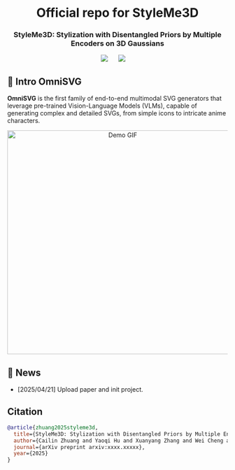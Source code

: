<div align= "center">
    <h1> Official repo for StyleMe3D</h1>

</div>

<p align="center">
  <h3 align="center"><strong>StyleMe3D: Stylization with Disentangled Priors by Multiple Encoders on 3D Gaussians</strong></h3>


<div align="center">

<a href='https://arxiv.org/abs/xxxx.xxxxx'><img src='https://img.shields.io/badge/arXiv-xxxx.xxxxx-b31b1b.svg'></a> &nbsp;&nbsp;&nbsp;&nbsp;
<a href='https://styleme3d.github.io/'><img src='https://img.shields.io/badge/Project-Page-Green'></a> &nbsp;&nbsp;&nbsp;&nbsp;

</div>

## 🏃 Intro OmniSVG

**OmniSVG** is the first family of end-to-end multimodal SVG generators that leverage pre-trained Vision-Language Models (VLMs), capable of generating complex and detailed SVGs, from simple icons to intricate anime characters.


<p align="center">
    <img src="assets/grid_video.gif" alt="Demo GIF" width="512px" />
</p>

## 🚩 News

- [2025/04/21] Upload paper and init project.



## Citation

```bibtex
@article{zhuang2025styleme3d,
  title={StyleMe3D: Stylization with Disentangled Priors by Multiple Encoders on 3D Gaussians}, 
  author={Cailin Zhuang and Yaoqi Hu and Xuanyang Zhang and Wei Cheng and Jiacheng Bao and Shengqi Liu and Yiying Yang and Xianfang Zeng and Gang Yu and Ming Li},
  journal={arXiv preprint arxiv:xxxx.xxxxx},
  year={2025}
}
```